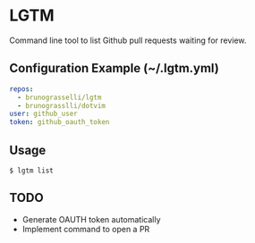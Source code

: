 # LGTM

Command line tool to list Github pull requests waiting for review.

## Configuration Example (~/.lgtm.yml)

```yaml
repos:
  - brunograsselli/lgtm
  - brunograsslli/dotvim
user: github_user
token: github_oauth_token
```

## Usage

```shell
$ lgtm list
```

## TODO
* Generate OAUTH token automatically
* Implement command to open a PR
